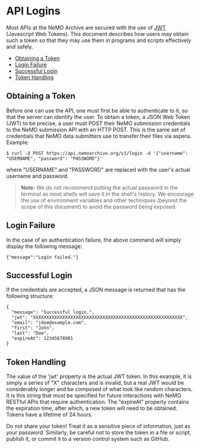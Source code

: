 # API Logins

Most APIs at the NeMO Archive are secured with the use of [JWT](https://jwt.io) (Javascript Web Tokens). This document describes how users may obtain such a token so that they may use them in programs and scripts effectively and safely.

- [Obtaining a Token](#obtaining-a-token)
- [Login Failure](#login-failure)
- [Successful Login](#successful-login)
- [Token Handling](#token-handling)

## Obtaining a Token

Before one can use the API, one must first be able to authenticate to it, so that the server can identify the user. To obtain a token, a JSON Web Token (JWT) to be precise, a user must POST their NeMO submission credentials to the NeMO submission API with an HTTP POST. This is the same set of credentials that NeMO data submitters use to transfer their files via aspera. Example: 

`$ curl -X POST https://api.nemoarchive.org/v1/login -d '{"username": "USERNAME", "password": "PASSWORD"}'`

where "USERNAME" and "PASSWORD" are replaced with the user's actual username and password.

> **Note:** We do not recommend putting the actual password in the terminal as most shells will save it in the shell's history. We encourage the use of environment variables and other techniques (beyond the scope of this document) to avoid the password being exposed.

## Login Failure

In the case of an authentication failure, the above command will simply display the following message:

`{"message":"Login failed."}`

## Successful Login

If the credentials are accepted, a JSON message is returned that has the following structure:

```
{
  "message": "Successful login.",
  "jwt": "XXXXXXXXXXXXXXXXXXXXXXXXXXXXXXXXXXXXXXXXXXXXXXXXXXXXXXXX",
  "email": "jdoe@example.com",
  "first": "John",
  "last": "Doe",
  "expireAt": 12345678901
}
```

## Token Handling

The value of the 'jwt' property is the actual JWT token. In this example, it is simply a series of "X" characters and is invalid, but a real JWT would be considerably longer and be composed of what look like random characters. It is this string that must be specified for future interactions with NeMO RESTful APIs that require authentication. The "expireAt" property contains the expiration time, after which, a new token will need to be obtained. Tokens have a lifetime of 24 hours.

Do not share your token! Treat it as a sensitive piece of information, just as your password. Similarly, be careful not to store the token in a file or script, publish it, or commit it to a version control system such as GitHub.
